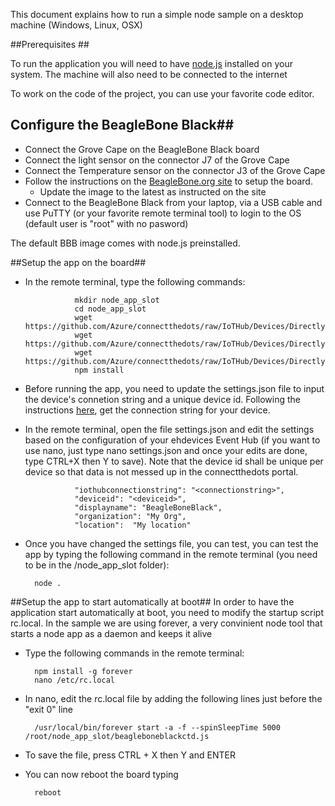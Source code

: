 This document explains how to run a simple node sample on a desktop machine (Windows, Linux, OSX)

##Prerequisites ##

To run the application you will need to have [node.js](http://nodejs.org) installed on your system.
The machine will also need to be connected to the internet

To work on the code of the project, you can use your favorite code editor. 

## Configure the BeagleBone Black##

* Connect the Grove Cape on the BeagleBone Black board
* Connect the light sensor on the connector J7 of the Grove Cape
* Connect the Temperature sensor on the connector J3 of the Grove Cape
* Follow the instructions on the [BeagleBone.org site](http://beagleboard.org/getting-started) to setup the board.
    * Update the image to the latest as instructed on the site  
* Connect to the BeagleBone Black from your laptop, via a USB cable and use PuTTY (or your favorite remote terminal tool) to login to the OS (default user is "root" with no pasword)
    
The default BBB image comes with node.js preinstalled.

##Setup the app on the board##

* In the remote terminal, type the following commands:

                 mkdir node_app_slot
                 cd node_app_slot
                 wget https://github.com/Azure/connectthedots/raw/IoTHub/Devices/DirectlyConnectedDevices/NodeJS/IntelEdisonGrove/inteledisonctd.js
                 wget https://github.com/Azure/connectthedots/raw/IoTHub/Devices/DirectlyConnectedDevices/NodeJS/IntelEdisonGrove/package.json
                 wget https://github.com/Azure/connectthedots/raw/IoTHub/Devices/DirectlyConnectedDevices/NodeJS/IntelEdisonGrove/settings.json
                 npm install
                 
* Before running the app, you need to update the settings.json file to input the device's connetion string and a unique device id.
Following the instructions [here](../../../DeviceSetup.md), get the connection string for your device.
                 
* In the remote terminal, open the file settings.json and edit the settings based on the configuration of your ehdevices Event Hub (if you want to use nano, just type nano settings.json and once your edits are done, type CTRL+X then Y to save). Note that the device id shall be unique per device so that data is not messed up in the connectthedots portal.

                 "iothubconnectionstring": "<connectionstring>",
                 "deviceid": "<deviceid>",
                 "displayname": "BeagleBoneBlack",
                 "organization": "My Org",
                 "location":  "My location"

* Once you have changed the settings file, you can test, you can test the app by typing the following command in the remote terminal (you need to be in the /node_app_slot folder):

        node .

##Setup the app to start automatically at boot##
 In order to have the application start automatically at boot, you need to modify the startup script rc.local.
 In the sample we are using forever, a very convinient node tool that starts a node app as a daemon and keeps it alive

* Type the following commands in the remote terminal:

        npm install -g forever
        nano /etc/rc.local
    
* In nano, edit the rc.local file by adding the following lines just before the "exit 0" line

        /usr/local/bin/forever start -a -f --spinSleepTime 5000 /root/node_app_slot/beagleboneblackctd.js
    
* To save the file, press CTRL + X then Y and ENTER
* You can now reboot the board typing 

        reboot
    
    
      


